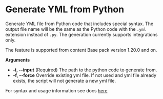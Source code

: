 # Generate YML from Python
Generate YML file from Python code that includes special syntax.
The output file name will be the same as the Python code with the `.yml` extension instead of `.py`.
The generation currently supports integrations only.

The feature is supported from content Base pack version 1.20.0 and on.

**Arguments**
* **-i, --input**
   (Required) The path to the python code to generate from.
* **-f, --force**
   Override existing yml file. If not used and yml file already exists, the script will not generate a new yml file.

For syntax and usage information see docs [here](https://docs-cortex.paloaltonetworks.com/r/1/Demisto-SDK-Guide/generate-yml-from-python)

